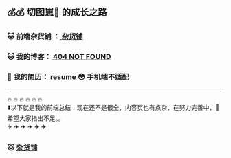 ## 💰💰 切图崽🐶 的成长之路
### 🐱 前端杂货铺 ：[ 杂货铺 ](https://docs.icey.cc) 
### 🐱 我的博客：[ 404 NOT FOUND ](https://wang.icey.cc) 
### 🐯 我的简历：[ resume ](https://cv.icey.cc) 😳 手机端不适配
---
🔥 🔥 🔥 🔥 🔥 🔥  
⬇️以下就是我的前端总结：现在还不是很全，内容页也有点杂，在努力完善中，💪希望大家指出不足。。  
✈️ ✈️ ✈️ ✈️ ✈️ ✈️
### 🐱 [ 杂货铺 ](https://docs.icey.cc) 
